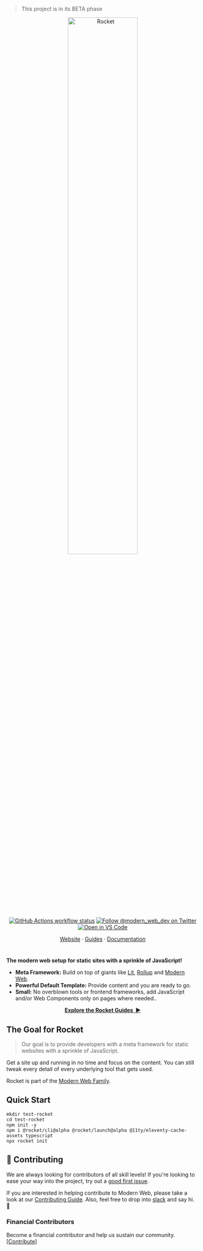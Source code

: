 > This project is in its BETA phase

<p align="center">
  <img
    width="60%"
    src="./assets/logo.png"
    alt="Rocket"
  />
</p>

<p align="center">
  <a href="https://github.com/modernweb-dev/rocket/actions"
    ><img
      src="https://img.shields.io/github/workflow/status/modernweb-dev/rocket/Release/next?label=workflow&style=flat-square"
      alt="GitHub Actions workflow status"
  /></a>
  <a href="https://twitter.com/modern_web_dev"
    ><img
      src="https://img.shields.io/badge/twitter-@modern_web_dev-1DA1F3?style=flat-square"
      alt="Follow @modern_web_dev on Twitter"
  /></a>
  <a href="https://open.vscode.dev/modernweb-dev/rocket"
    ><img
      src="https://open.vscode.dev/badges/open-in-vscode.svg"
      alt="Open in VS Code"
  /></a>
</p>

<p align="center">
  <a href="https://next.rocket.modern-web.dev">Website</a>
  ·
  <a href="https://next.rocket.modern-web.dev/guides/">Guides</a>
  ·
  <a href="https://next.rocket.modern-web.dev/docs/">Documentation</a>
</p>

<h1></h1>

**The modern web setup for static sites with a sprinkle of JavaScript!**

- **Meta Framework:** Build on top of giants like <a href="https://lit.dev/">Lit</a>, <a href="https://rollupjs.org/">Rollup</a> and <a href="https://www.modern-web.dev/">Modern Web</a>.
- **Powerful Default Template:** Provide content and you are ready to go.
- **Small:** No overblown tools or frontend frameworks, add JavaScript and/or Web Components only on pages where needed..

<p align="center">
  <a href="https://next.rocket.modern-web.dev/guides/"><strong>Explore the Rocket Guides&nbsp;&nbsp;▶</strong></a>
</p>

## The Goal for Rocket

> Our goal is to provide developers with a meta framework for static websites with a sprinkle of JavaScript.

Get a site up and running in no time and focus on the content.
You can still tweak every detail of every underlying tool that gets used.

Rocket is part of the [Modern Web Family](https://twitter.com/modern_web_dev).

## Quick Start

```
mkdir test-rocket
cd test-rocket
npm init -y
npm i @rocket/cli@alpha @rocket/launch@alpha @11ty/eleventy-cache-assets typescript
npx rocket init
```

## 🤝 Contributing

We are always looking for contributors of all skill levels! If you're looking to ease your way into the project, try out a [good first issue](https://github.com/modernweb-dev/rocket/issues?q=is%3Aissue+is%3Aopen+label%3A%22good+first+issue%22).

If you are interested in helping contribute to Modern Web, please take a look at our [Contributing Guide](https://github.com/modernweb-dev/rocket/blob/next/CONTRIBUTING.md). Also, feel free to drop into [slack](https://next.rocket.modern-web.dev/about/slack/) and say hi. 👋

### Financial Contributors

Become a financial contributor and help us sustain our community. [[Contribute](https://opencollective.com/modern-web/contribute)]
